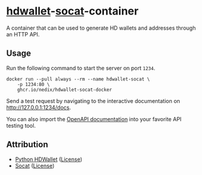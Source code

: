 # [hdwallet][Python HDWallet]-[socat][Socat]-container

A container that can be used to generate HD wallets and addresses through an HTTP API.

## Usage

Run the following command to start the server on port `1234`.

```shell
docker run --pull always --rm --name hdwallet-socat \
    -p 1234:80 \
    ghcr.io/nedix/hdwallet-socat-docker
```

Send a test request by navigating to the interactive documentation on http://127.0.0.1:1234/docs.

You can also import the [OpenAPI documentation][Swagger] into your favorite API testing tool.

## Attribution

- [Python HDWallet] ([License](https://raw.githubusercontent.com/meherett/python-hdwallet/master/LICENSE))
- [Socat] ([License](https://repo.or.cz/socat.git/blob_plain/HEAD:/COPYING))

[Python HDWallet]: https://github.com/meherett/python-hdwallet
[Socat]: http://www.dest-unreach.org/socat/
[Swagger]: https://github.com/nedix/hdwallet-socat-docker/blob/main/rootfs/var/www/html/swagger.json
